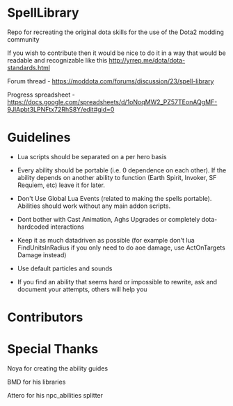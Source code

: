 SpellLibrary
============

Repo for recreating the original dota skills for the use of the Dota2 modding community

If you wish to contribute then it would be nice to do it in a way that would be readable and recognizable like this http://yrrep.me/dota/dota-standards.html

Forum thread - https://moddota.com/forums/discussion/23/spell-library

Progress spreadsheet - https://docs.google.com/spreadsheets/d/1oNoqMW2_PZ57TEonAQgMF-9JlApbt3LPNFtx72RhS8Y/edit#gid=0

Guidelines
==========

- Lua scripts should be separated on a per hero basis

- Every ability should be portable (i.e. 0 dependence on each other).
If the ability depends on another ability to function (Earth Spirit, Invoker, SF Requiem, etc) leave it for later.

- Don't Use Global Lua Events (related to making the spells portable). Abilities should work without any main addon scripts.

- Dont bother with Cast Animation, Aghs Upgrades or completely dota-hardcoded interactions

- Keep it as much datadriven as possible (for example don't lua FindUnitsInRadius if you only need to do aoe damage, use ActOnTargets Damage instead)

- Use default particles and sounds

- If you find an ability that seems hard or impossible to rewrite, ask and document your attempts, others will help you



Contributors
============


Special Thanks
==============
Noya for creating the ability guides

BMD for his libraries

Attero for his npc_abilities splitter
